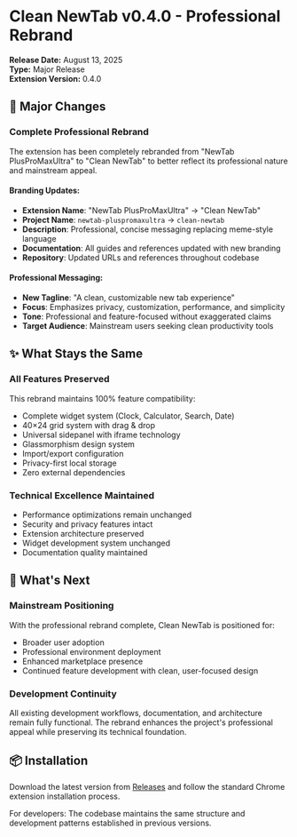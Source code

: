 # Clean NewTab v0.4.0 - Professional Rebrand

**Release Date:** August 13, 2025  
**Type:** Major Release  
**Extension Version:** 0.4.0

## 🎯 Major Changes

### Complete Professional Rebrand
The extension has been completely rebranded from "NewTab PlusProMaxUltra" to "Clean NewTab" to better reflect its professional nature and mainstream appeal.

#### Branding Updates:
- **Extension Name**: "NewTab PlusProMaxUltra" → "Clean NewTab"
- **Project Name**: `newtab-pluspromaxultra` → `clean-newtab`
- **Description**: Professional, concise messaging replacing meme-style language
- **Documentation**: All guides and references updated with new branding
- **Repository**: Updated URLs and references throughout codebase

#### Professional Messaging:
- **New Tagline**: "A clean, customizable new tab experience"
- **Focus**: Emphasizes privacy, customization, performance, and simplicity
- **Tone**: Professional and feature-focused without exaggerated claims
- **Target Audience**: Mainstream users seeking clean productivity tools

## ✨ What Stays the Same

### All Features Preserved
This rebrand maintains 100% feature compatibility:
- Complete widget system (Clock, Calculator, Search, Date)
- 40×24 grid system with drag & drop
- Universal sidepanel with iframe technology
- Glassmorphism design system
- Import/export configuration
- Privacy-first local storage
- Zero external dependencies

### Technical Excellence Maintained
- Performance optimizations remain unchanged
- Security and privacy features intact
- Extension architecture preserved
- Widget development system unchanged
- Documentation quality maintained

## 🚀 What's Next

### Mainstream Positioning
With the professional rebrand complete, Clean NewTab is positioned for:
- Broader user adoption
- Professional environment deployment
- Enhanced marketplace presence
- Continued feature development with clean, user-focused design

### Development Continuity
All existing development workflows, documentation, and architecture remain fully functional. The rebrand enhances the project's professional appeal while preserving its technical foundation.

## 📦 Installation

Download the latest version from [Releases](../releases/) and follow the standard Chrome extension installation process.

For developers: The codebase maintains the same structure and development patterns established in previous versions.